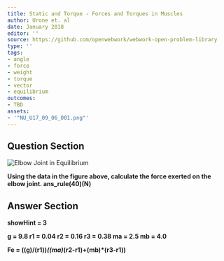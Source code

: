 ```yaml
---
title: Static and Torque - Forces and Torques in Muscles
author: Urone et. al
date: January 2018
editor: ''
source: https://github.com/openwebwork/webwork-open-problem-library
type: ''
tags:
- angle
- force
- weight
- torque
- vector
- equilibrium
outcomes:
- TBD
assets:
- '"NU_U17_09_06_001.png"'
---
```


## Question Section 

![Elbow Joint in Equilibrium]("NU_U17_09_06_001.png")

<b>
Using the data in the figure above, calculate the force exerted on the elbow joint.
ans_rule(40)(N)



## Answer Section

showHint = 3

g = 9.8
r1 = 0.04
r2 = 0.16
r3 = 0.38
ma = 2.5
mb = 4.0

Fe = ((g)/(r1))*((ma)*(r2-r1)+(mb)*(r3-r1))